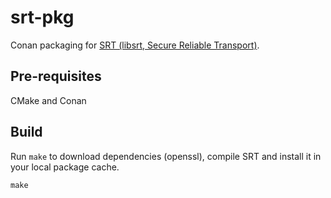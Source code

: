 # srt-pkg
Conan packaging for [SRT (libsrt, Secure Reliable Transport)](https://github.com/Haivision/srt).

## Pre-requisites

CMake and Conan

## Build

Run `make` to download dependencies (openssl), compile SRT and install it in your local package cache.

    make
